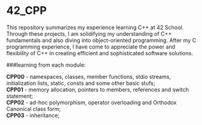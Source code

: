 # 42_CPP
This repository summarizes my experience learning C++ at 42 School.
Through these projects, I am solidifying my understanding of C++ fundamentals and also diving into object-oriented programming.
After my C programming experience, I have come to appreciate the power and flexibility of C++ in creating efficient and sophisticated software solutions.

###learning from each module:

**CPP00** - namespaces, classes, member functions, stdio streams, initialization lists, static, consts and some other basic stufs;<br>
**CPP01** - memory allocation, pointers to members, references and switch statement;<br>
**CPP02** - ad-hoc polymorphism, operator overloading and Orthodox Canonical class form;<br>
**CPP03** - inheritance;<br>
